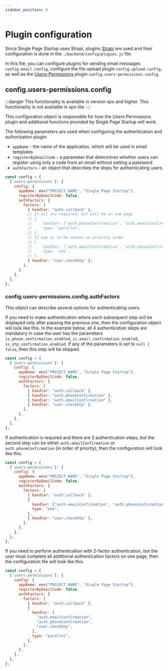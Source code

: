 ```yaml
---
sidebar_position: 8
---
```


# Plugin configuration

Since Single Page Startup uses Strapi, plugins [Strapi](https://docs.strapi.io/dev-docs/plugins-extension) are used and their configuration is done in the `./backend/config/plugins.js` file.

In this file, you can configure plugins for sending email messages `config.email.config`, configure the file upload plugin `config.upload.config`, as well as the [Users-Permissions](https://docs.strapi.io/dev-docs/plugins/users-permissions) plugin `config.users-permissions.config`.

## config.users-permissions.config

:::danger
This functionality is available in version sps and higher. This functionality is not available in sps-lite.
:::

This configuration object is responsible for how the Users Permissions plugin and additional functions provided by Single Page Startup will work.

The following parameters are used when configuring the authentication and authorization plugin:

- `appName` - the name of the application, which will be used in email templates
- `registerByEmailCode` - a parameter that determines whether users can register using only a code from an email without setting a password
- `authFactors` - an object that describes the steps for authenticating users

```javascript title="./backend/config/plugins.js"
const config = {
  [`users-permissions`]: {
    config: {
      appName: env("PROJECT_NAME", "Single Page Startup"),
      registerByEmailCode: false,
      authFactors: {
        factors: [
          { handler: "auth.callback" },
          // If all are required, but will be on one page
          // {
          //     handler: ['auth.phoneConfirmation', 'auth.emailConfirmation'],
          //     type: 'parallel',
          // },
          // If one is to be chosen in priority order
          // {
          //     handler: ['auth.emailConfirmation', 'auth.phoneConfirmation'],
          //     type: 'one',
          // },
          { handler: "user.checkOtp" },
        ],
      },
    },
  },
};
```

### config.users-permissions.config.authFactors

This object can describe several options for authenticating users.

If you need to make authentication where each subsequent step will be displayed only after passing the previous one, then the configuration object will look like this. In the example below, all 4 authentication steps are mandatory in case the user has the parameters `is_phone_confirmation_enabled`, `is_email_confirmation_enabled`, `is_otp_confirmation_enabled`. If any of the parameters is set to `null | false`, then this step will be skipped.

```javascript title="./backend/config/plugins.js"
const config = {
  [`users-permissions`]: {
    config: {
      appName: env("PROJECT_NAME", "Single Page Startup"),
      registerByEmailCode: false,
      authFactors: {
        factors: [
          { handler: "auth.callback" },
          { handler: "auth.phoneConfirmation" },
          { handler: "auth.emailConfirmation" },
          { handler: "user.checkOtp" },
        ],
      },
    },
  },
};
```

If authentication is required and there are 3 authentication steps, but the second step can be either `auth.emailConfirmation` or `auth.phoneConfirmation` (in order of priority), then the configuration will look like this.

```javascript title="./backend/config/plugins.js"
const config = {
  [`users-permissions`]: {
    config: {
      appName: env("PROJECT_NAME", "Single Page Startup"),
      registerByEmailCode: false,
      authFactors: {
        factors: [
          { handler: "auth.callback" },
          {
            handler: ["auth.emailConfirmation", "auth.phoneConfirmation"],
            type: "one",
          },
          { handler: "user.checkOtp" },
        ],
      },
    },
  },
};
```

If you need to perform authentication with 2-factor authentication, but the user must complete all additional authentication factors on one page, then the configuration file will look like this.

```javascript title="config.users-permissions.config.authFactors"
const config = {
  [`users-permissions`]: {
    config: {
      appName: env("PROJECT_NAME", "Single Page Startup"),
      registerByEmailCode: false,
      authFactors: {
        factors: [
          { handler: "auth.callback" },
          {
            handler: [
              "auth.emailConfirmation",
              "auth.phoneConfirmation",
              "user.checkOtp",
            ],
            type: "parallel",
          },
        ],
      },
    },
  },
};
```
